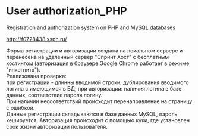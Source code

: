 # User authorization_PHP
Registration and authorization system on PHP and MySQL databases

http://f0728438.xsph.ru/

Форма регистрации и авторизации создана на локальном сервере и перенесена на удаленный сервер "Спринт Хост" с  бесплатным хостингом (авторизация в браузере Google Chrome работает в режиме "инкогнито").  
 Реализована проверка:  
при регистрации - длинны вводимой строки; дублирования вводимого логина с имеющимся в БД;
при авторизации: наличия логина в базе данных, соответствие пароля логину.   
При наличии несоответствий происходит перенаправление на страницу с ошибкой.  
Данные регистрации складываются в базе данных MySQL, пароль хешируется. 
Авторизация происходит с помощью куки, где установлен срок жизни авторизации пользователя.  
